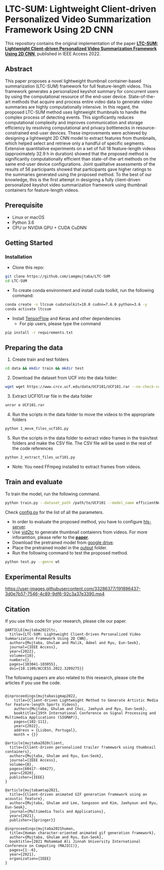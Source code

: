 # LTC-SUM: Lightweight Client-driven Personalized Video Summarization Framework Using 2D CNN

This repository contains the original implementation of the paper __[LTC-SUM: Lightweight Client-driven Personalized Video Summarization Framework Using 2D CNN](https://ieeexplore.ieee.org/document/9902992)__, published in IEEE Access 2022.

## Abstract
This paper proposes a novel lightweight thumbnail container-based summarization (LTC-SUM) framework for full feature-length videos. This framework generates a personalized keyshot summary for concurrent users by using the computational resource of the end-user device. State-of-the-art methods that acquire and process entire video data to generate video summaries are highly computationally intensive. In this regard, the proposed LTC-SUM method uses lightweight thumbnails to handle the complex process of detecting events. This significantly reduces computational complexity and improves communication and storage efficiency by resolving computational and privacy bottlenecks in resource-constrained end-user devices. These improvements were achieved by designing a lightweight 2D CNN model to extract features from thumbnails, which helped select and retrieve only a handful of specific segments. Extensive quantitative experiments on a set of full 18 feature-length videos (approximately 32.9 h in duration) showed that the proposed method is significantly computationally efficient than state-of-the-art methods on the same end-user device configurations. Joint qualitative assessments of the results of 56 participants showed that participants gave higher ratings to the summaries generated using the proposed method. To the best of our knowledge, this is the first attempt in designing a fully client-driven personalized keyshot video summarization framework using thumbnail containers for feature-length videos.

## Prerequisite
- Linux or macOS
- Python 3.6
- CPU or NVIDIA GPU + CUDA CuDNN

## Getting Started
### Installation
- Clone this repo:
```bash
git clone https://github.com/iamgmujtaba/LTC-SUM
cd LTC-SUM
```
- To create conda environment and install cuda toolkit, run the following command:
```bash
conda create -n ltcsum cudatoolkit=10.0 cudnn=7.6.0 python=3.6 -y
conda activate ltcsum
```
- Install [TensorFlow](https://www.tensorflow.org/) and Keras and other dependencies
  - For pip users, please type the command 
```bash
pip install -r requirements.txt
```

## Preparing the data
1. Create train and test folders
```bash
cd data && mkdir train && mkdir test
```

2. Download the dataset from UCF into the data folder:
```bash
wget wget https://www.crcv.ucf.edu/data/UCF101/UCF101.rar --no-check-certificate
```

3. Extract UCF101.rar file in the data folder
```bash
unrar e UCF101.rar
```

4.  Run the scripts in the data folder to move the videos to the appropriate folders
```bash
python 1_move_files_ucf101.py 
```

5. Run the scripts in the data folder to extract video frames in the train/test folders and make the CSV file. The CSV file will be used in the rest of the code references
```bash
python 2_extract_files_ucf101.py
```

- Note: You need FFmpeg installed to extract frames from videos. 

## Train and evaluate
To train the model, run the following command.

```bash
python train.py --dataset_path /path/to/UCF101 --model_name efficientNet --batch_size 32 --epochs 100 --learning_rate 0.001 --num_classes 101 --save_model_path /path/to/save/model
```
Check [config.py](config.py) for the list of all the parameters.

- In order to evaluate the proposed method, you have to configure [hls-server](https://github.com/iamgmujtaba/hls-server).
- Use [vid2tc](https://github.com/iamgmujtaba/vid2tc) to generate thumbnail contaienrs from videos. For more inforamtion, please refer to the __[paper](https://ieeexplore.ieee.org/document/9902992)__.
- Download the pretrained model from [google drive](https://drive.google.com/file/d/1w2sgymO_AsxnaDdj6ZGzHc8TEGh2U7pC/view?usp=sharing).
- Place the pretrained model in the [output](output) folder.
- Run the following command to test the proposed method.

```bash
python test.py --genre wt 
```

## Experimental Results

https://user-images.githubusercontent.com/33286377/191896437-3d0e7b57-7546-4c89-9df6-92c3a37e3390.mp4


## Citation
If you use this code for your research, please cite our paper.
```
@ARTICLE{mujtaba2022ltc,
  title={LTC-SUM: Lightweight Client-Driven Personalized Video Summarization Framework Using 2D CNN}, 
  author={Mujtaba, Ghulam and Malik, Adeel and Ryu, Eun-Seok},
  journal={IEEE Access}, 
  year={2022},
  volume={10},
  number={},
  pages={103041-103055},
  doi={10.1109/ACCESS.2022.3209275}}
```

The following papers are also related to this research, please cite the articles if you use the code.
```

@inproceedings{mujtabasigmap2022,
    title={Client-driven Lightweight Method to Generate Artistic Media for Feature-length Sports Videos},
    author={Mujtaba, Ghulam and Choi, Jaehyuk and Ryu, Eun-Seok},
    booktitle={19th International Conference on Signal Processing and Multimedia Applications (SIGMAP)},
    pages={102-111},
    year={2022},
    address = {Lisbon, Portugal},
    month = {}}

@article{mujtaba2020client,
  title={Client-driven personalized trailer framework using thumbnail containers},
  author={Mujtaba, Ghulam and Ryu, Eun-Seok},
  journal={IEEE Access},
  volume={8},
  pages={60417--60427},
  year={2020},
  publisher={IEEE}
}

@article{mujtabamtap2021,
  title={Client-driven animated GIF generation framework using an acoustic feature},
  author={Mujtaba, Ghulam and Lee, Sangsoon and Kim, Jaehyoun and Ryu, Eun-Seok},
  journal={Multimedia Tools and Applications},
  year={2021},
  publisher={Springer}}

@inproceedings{mujtaba2021human,
  title={Human character-oriented animated gif generation framework},
  author={Mujtaba, Ghulam and Ryu, Eun-Seok},
  booktitle={2021 Mohammad Ali Jinnah University International Conference on Computing (MAJICC)},
  pages={1--6},
  year={2021},
  organization={IEEE}
}
```
